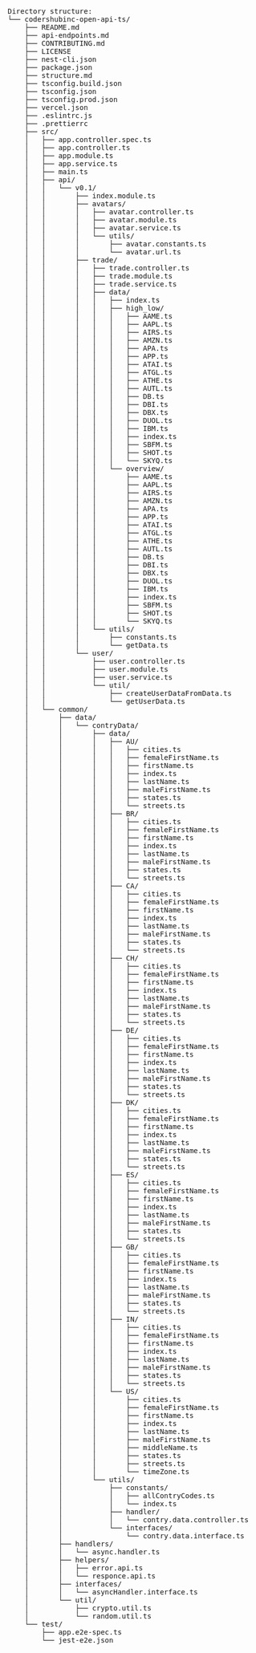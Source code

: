 <pre>
Directory structure:
└── codershubinc-open-api-ts/
    ├── README.md
    ├── api-endpoints.md
    ├── CONTRIBUTING.md
    ├── LICENSE
    ├── nest-cli.json
    ├── package.json
    ├── structure.md
    ├── tsconfig.build.json
    ├── tsconfig.json
    ├── tsconfig.prod.json
    ├── vercel.json
    ├── .eslintrc.js
    ├── .prettierrc
    ├── src/
    │   ├── app.controller.spec.ts
    │   ├── app.controller.ts
    │   ├── app.module.ts
    │   ├── app.service.ts
    │   ├── main.ts
    │   ├── api/
    │   │   └── v0.1/
    │   │       ├── index.module.ts
    │   │       ├── avatars/
    │   │       │   ├── avatar.controller.ts
    │   │       │   ├── avatar.module.ts
    │   │       │   ├── avatar.service.ts
    │   │       │   └── utils/
    │   │       │       ├── avatar.constants.ts
    │   │       │       └── avatar.url.ts
    │   │       ├── trade/
    │   │       │   ├── trade.controller.ts
    │   │       │   ├── trade.module.ts
    │   │       │   ├── trade.service.ts
    │   │       │   ├── data/
    │   │       │   │   ├── index.ts
    │   │       │   │   ├── high_low/
    │   │       │   │   │   ├── AAME.ts
    │   │       │   │   │   ├── AAPL.ts
    │   │       │   │   │   ├── AIRS.ts
    │   │       │   │   │   ├── AMZN.ts
    │   │       │   │   │   ├── APA.ts
    │   │       │   │   │   ├── APP.ts
    │   │       │   │   │   ├── ATAI.ts
    │   │       │   │   │   ├── ATGL.ts
    │   │       │   │   │   ├── ATHE.ts
    │   │       │   │   │   ├── AUTL.ts
    │   │       │   │   │   ├── DB.ts
    │   │       │   │   │   ├── DBI.ts
    │   │       │   │   │   ├── DBX.ts
    │   │       │   │   │   ├── DUOL.ts
    │   │       │   │   │   ├── IBM.ts
    │   │       │   │   │   ├── index.ts
    │   │       │   │   │   ├── SBFM.ts
    │   │       │   │   │   ├── SHOT.ts
    │   │       │   │   │   └── SKYQ.ts
    │   │       │   │   └── overview/
    │   │       │   │       ├── AAME.ts
    │   │       │   │       ├── AAPL.ts
    │   │       │   │       ├── AIRS.ts
    │   │       │   │       ├── AMZN.ts
    │   │       │   │       ├── APA.ts
    │   │       │   │       ├── APP.ts
    │   │       │   │       ├── ATAI.ts
    │   │       │   │       ├── ATGL.ts
    │   │       │   │       ├── ATHE.ts
    │   │       │   │       ├── AUTL.ts
    │   │       │   │       ├── DB.ts
    │   │       │   │       ├── DBI.ts
    │   │       │   │       ├── DBX.ts
    │   │       │   │       ├── DUOL.ts
    │   │       │   │       ├── IBM.ts
    │   │       │   │       ├── index.ts
    │   │       │   │       ├── SBFM.ts
    │   │       │   │       ├── SHOT.ts
    │   │       │   │       └── SKYQ.ts
    │   │       │   └── utils/
    │   │       │       ├── constants.ts
    │   │       │       └── getData.ts
    │   │       └── user/
    │   │           ├── user.controller.ts
    │   │           ├── user.module.ts
    │   │           ├── user.service.ts
    │   │           └── util/
    │   │               ├── createUserDataFromData.ts
    │   │               └── getUserData.ts
    │   └── common/
    │       ├── data/
    │       │   └── contryData/
    │       │       ├── data/
    │       │       │   ├── AU/
    │       │       │   │   ├── cities.ts
    │       │       │   │   ├── femaleFirstName.ts
    │       │       │   │   ├── firstName.ts
    │       │       │   │   ├── index.ts
    │       │       │   │   ├── lastName.ts
    │       │       │   │   ├── maleFirstName.ts
    │       │       │   │   ├── states.ts
    │       │       │   │   └── streets.ts
    │       │       │   ├── BR/
    │       │       │   │   ├── cities.ts
    │       │       │   │   ├── femaleFirstName.ts
    │       │       │   │   ├── firstName.ts
    │       │       │   │   ├── index.ts
    │       │       │   │   ├── lastName.ts
    │       │       │   │   ├── maleFirstName.ts
    │       │       │   │   ├── states.ts
    │       │       │   │   └── streets.ts
    │       │       │   ├── CA/
    │       │       │   │   ├── cities.ts
    │       │       │   │   ├── femaleFirstName.ts
    │       │       │   │   ├── firstName.ts
    │       │       │   │   ├── index.ts
    │       │       │   │   ├── lastName.ts
    │       │       │   │   ├── maleFirstName.ts
    │       │       │   │   ├── states.ts
    │       │       │   │   └── streets.ts
    │       │       │   ├── CH/
    │       │       │   │   ├── cities.ts
    │       │       │   │   ├── femaleFirstName.ts
    │       │       │   │   ├── firstName.ts
    │       │       │   │   ├── index.ts
    │       │       │   │   ├── lastName.ts
    │       │       │   │   ├── maleFirstName.ts
    │       │       │   │   ├── states.ts
    │       │       │   │   └── streets.ts
    │       │       │   ├── DE/
    │       │       │   │   ├── cities.ts
    │       │       │   │   ├── femaleFirstName.ts
    │       │       │   │   ├── firstName.ts
    │       │       │   │   ├── index.ts
    │       │       │   │   ├── lastName.ts
    │       │       │   │   ├── maleFirstName.ts
    │       │       │   │   ├── states.ts
    │       │       │   │   └── streets.ts
    │       │       │   ├── DK/
    │       │       │   │   ├── cities.ts
    │       │       │   │   ├── femaleFirstName.ts
    │       │       │   │   ├── firstName.ts
    │       │       │   │   ├── index.ts
    │       │       │   │   ├── lastName.ts
    │       │       │   │   ├── maleFirstName.ts
    │       │       │   │   ├── states.ts
    │       │       │   │   └── streets.ts
    │       │       │   ├── ES/
    │       │       │   │   ├── cities.ts
    │       │       │   │   ├── femaleFirstName.ts
    │       │       │   │   ├── firstName.ts
    │       │       │   │   ├── index.ts
    │       │       │   │   ├── lastName.ts
    │       │       │   │   ├── maleFirstName.ts
    │       │       │   │   ├── states.ts
    │       │       │   │   └── streets.ts
    │       │       │   ├── GB/
    │       │       │   │   ├── cities.ts
    │       │       │   │   ├── femaleFirstName.ts
    │       │       │   │   ├── firstName.ts
    │       │       │   │   ├── index.ts
    │       │       │   │   ├── lastName.ts
    │       │       │   │   ├── maleFirstName.ts
    │       │       │   │   ├── states.ts
    │       │       │   │   └── streets.ts
    │       │       │   ├── IN/
    │       │       │   │   ├── cities.ts
    │       │       │   │   ├── femaleFirstName.ts
    │       │       │   │   ├── firstName.ts
    │       │       │   │   ├── index.ts
    │       │       │   │   ├── lastName.ts
    │       │       │   │   ├── maleFirstName.ts
    │       │       │   │   ├── states.ts
    │       │       │   │   └── streets.ts
    │       │       │   └── US/
    │       │       │       ├── cities.ts
    │       │       │       ├── femaleFirstName.ts
    │       │       │       ├── firstName.ts
    │       │       │       ├── index.ts
    │       │       │       ├── lastName.ts
    │       │       │       ├── maleFirstName.ts
    │       │       │       ├── middleName.ts
    │       │       │       ├── states.ts
    │       │       │       ├── streets.ts
    │       │       │       └── timeZone.ts
    │       │       └── utils/
    │       │           ├── constants/
    │       │           │   ├── allContryCodes.ts
    │       │           │   └── index.ts
    │       │           ├── handler/
    │       │           │   └── contry.data.controller.ts
    │       │           └── interfaces/
    │       │               └── contry.data.interface.ts
    │       ├── handlers/
    │       │   └── async.handler.ts
    │       ├── helpers/
    │       │   ├── error.api.ts
    │       │   └── responce.api.ts
    │       ├── interfaces/
    │       │   └── asyncHandler.interface.ts
    │       └── util/
    │           ├── crypto.util.ts
    │           └── random.util.ts
    └── test/
        ├── app.e2e-spec.ts
        └── jest-e2e.json

</pre>
